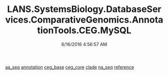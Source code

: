 ﻿---
title: LANS.SystemsBiology.DatabaseServices.ComparativeGenomics.AnnotationTools.CEG.MySQL
date: 6/16/2016 4:56:57 AM
---

[aa_seq](T-LANS.SystemsBiology.DatabaseServices.ComparativeGenomics.AnnotationTools.CEG.MySQL.aa_seq.html)
[annotation](T-LANS.SystemsBiology.DatabaseServices.ComparativeGenomics.AnnotationTools.CEG.MySQL.annotation.html)
[ceg_base](T-LANS.SystemsBiology.DatabaseServices.ComparativeGenomics.AnnotationTools.CEG.MySQL.ceg_base.html)
[ceg_core](T-LANS.SystemsBiology.DatabaseServices.ComparativeGenomics.AnnotationTools.CEG.MySQL.ceg_core.html)
[clade](T-LANS.SystemsBiology.DatabaseServices.ComparativeGenomics.AnnotationTools.CEG.MySQL.clade.html)
[na_seq](T-LANS.SystemsBiology.DatabaseServices.ComparativeGenomics.AnnotationTools.CEG.MySQL.na_seq.html)
[reference](T-LANS.SystemsBiology.DatabaseServices.ComparativeGenomics.AnnotationTools.CEG.MySQL.reference.html)
